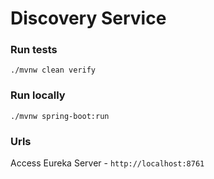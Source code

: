 # Discovery Service

### Run tests
```shell
./mvnw clean verify
```

### Run locally
```shell
./mvnw spring-boot:run
```

### Urls
Access Eureka Server - ```http://localhost:8761```
